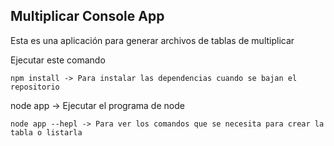 

## Multiplicar Console App 

Esta es una aplicación para generar archivos de tablas de multiplicar

Ejecutar este comando

```
npm install -> Para instalar las dependencias cuando se bajan el repositorio
```
node app -> Ejecutar el programa de node
```
node app --hepl -> Para ver los comandos que se necesita para crear la tabla o listarla


